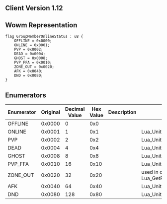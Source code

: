 ## Client Version 1.12

## Wowm Representation
```rust,ignore
flag GroupMemberOnlineStatus : u8 {
    OFFLINE = 0x0000;    
    ONLINE = 0x0001;    
    PVP = 0x0002;    
    DEAD = 0x0004;    
    GHOST = 0x0008;    
    PVP_FFA = 0x0010;    
    ZONE_OUT = 0x0020;    
    AFK = 0x0040;    
    DND = 0x0080;    
}

```
## Enumerators
| Enumerator | Original | Decimal Value | Hex Value | Description | Comment |
| --------- | -------- | ------------- | --------- | ----------- | ------- |
| OFFLINE | 0x0000 | 0 | 0x0 |  |  |
| ONLINE | 0x0001 | 1 | 0x1 |  | Lua_UnitIsConnected |
| PVP | 0x0002 | 2 | 0x2 |  | Lua_UnitIsPVP |
| DEAD | 0x0004 | 4 | 0x4 |  | Lua_UnitIsDead |
| GHOST | 0x0008 | 8 | 0x8 |  | Lua_UnitIsGhost |
| PVP_FFA | 0x0010 | 16 | 0x10 |  | Lua_UnitIsPVPFreeForAll |
| ZONE_OUT | 0x0020 | 32 | 0x20 |  | used in calls from Lua_GetPlayerMapPosition/Lua_GetBattlefieldFlagPosition |
| AFK | 0x0040 | 64 | 0x40 |  | Lua_UnitIsAFK |
| DND | 0x0080 | 128 | 0x80 |  | Lua_UnitIsDND |
